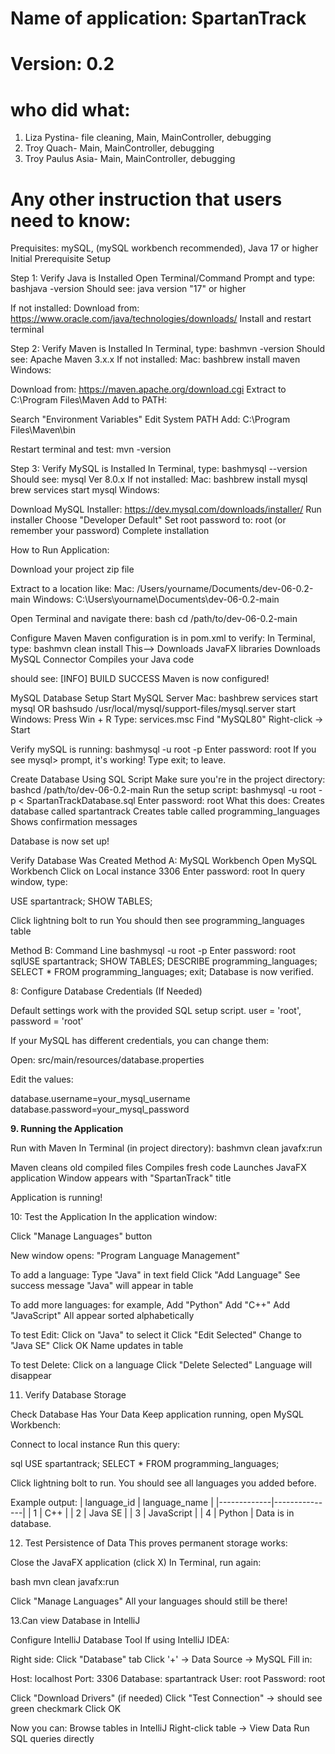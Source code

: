 # Name of application: SpartanTrack
# Version: 0.2

# who did what:
1. Liza Pystina- file cleaning, Main, MainController, debugging
2. Troy Quach- Main, MainController, debugging
3. Troy Paulus Asia-  Main, MainController, debugging



# Any other instruction that users need to know:

Prequisites: mySQL, (mySQL workbench recommended), Java 17 or higher Initial Prerequisite Setup 

Step 1: Verify Java is Installed 
Open Terminal/Command Prompt and type: bashjava -version 
Should see: java version "17" or higher 

If not installed:
Download from: https://www.oracle.com/java/technologies/downloads/ Install and restart terminal

Step 2: Verify Maven is Installed In Terminal, type: bashmvn -version Should see: Apache Maven 3.x.x If not installed: Mac: bashbrew install maven Windows:

Download from: https://maven.apache.org/download.cgi Extract to C:\Program Files\Maven Add to PATH:

Search "Environment Variables" Edit System PATH Add: C:\Program Files\Maven\bin

Restart terminal and test: mvn -version

Step 3: Verify MySQL is Installed In Terminal, type: bashmysql --version Should see: mysql Ver 8.0.x If not installed: Mac: bashbrew install mysql brew services start mysql Windows:

Download MySQL Installer: https://dev.mysql.com/downloads/installer/ Run installer Choose "Developer Default" Set root password to: root (or remember your password) Complete installation

How to Run Application:

Download your project zip file

Extract to a location like: Mac: /Users/yourname/Documents/dev-06-0.2-main Windows: C:\Users\yourname\Documents\dev-06-0.2-main

Open Terminal and navigate there: bash cd /path/to/dev-06-0.2-main

Configure Maven Maven configuration is in pom.xml to verify: In Terminal, type: bashmvn clean install This--> Downloads JavaFX libraries Downloads MySQL Connector Compiles your Java code

should see: [INFO] BUILD SUCCESS Maven is now configured!

MySQL Database Setup Start MySQL Server Mac: bashbrew services start mysql OR bashsudo /usr/local/mysql/support-files/mysql.server start
Windows: Press Win + R Type: services.msc Find "MySQL80" Right-click → Start

Verify mySQL is running: bashmysql -u root -p Enter password: root If you see mysql> prompt, it's working! Type exit; to leave.

Create Database Using SQL Script Make sure you're in the project directory: bashcd /path/to/dev-06-0.2-main Run the setup script: bashmysql -u root -p < SpartanTrackDatabase.sql Enter password: root What this does:
Creates database called spartantrack Creates table called programming_languages Shows confirmation messages

Database is now set up!

Verify Database Was Created Method A: MySQL Workbench
Open MySQL Workbench Click on Local instance 3306 Enter password: root In query window, type:

USE spartantrack; SHOW TABLES;

Click lightning bolt to run You should then see programming_languages table

Method B: Command Line bashmysql -u root -p Enter password: root sqlUSE spartantrack; SHOW TABLES; DESCRIBE programming_languages; SELECT * FROM programming_languages; exit; Database is now verified.

8: Configure Database Credentials (If Needed)

Default settings work with the provided SQL setup script. user = 'root', password = 'root'

If your MySQL has different credentials, you can change them:

Open: src/main/resources/database.properties

Edit the values:

   database.username=your_mysql_username
   database.password=your_mysql_password

**9. Running the Application**

Run with Maven
In Terminal (in project directory):
bashmvn clean javafx:run

Maven cleans old compiled files
Compiles fresh code
Launches JavaFX application
Window appears with "SpartanTrack" title

Application is running!

10: Test the Application
In the application window:

Click "Manage Languages" button

New window opens: "Program Language Management"


To add a language:
Type "Java" in text field
Click "Add Language"
See success message
"Java" will appear in table


To add more languages:
for example, 
Add "Python"
Add "C++"
Add "JavaScript"
All appear sorted alphabetically


To test Edit:
Click on "Java" to select it
Click "Edit Selected"
Change to "Java SE"
Click OK
Name updates in table


To test Delete:
Click on a language
Click "Delete Selected"
Language will disappear




11.  Verify Database Storage

Check Database Has Your Data
Keep application running, open MySQL Workbench:

Connect to local instance
Run this query:

sql   USE spartantrack;
      SELECT * FROM programming_languages;

Click lightning bolt to run. 
You should see all languages you added before. 

Example output:
| language_id | language_name |
|-------------|---------------|
| 1           | C++           |
| 2           | Java SE       |
| 3           | JavaScript    |
| 4           | Python        |
 Data is in database. 

12. Test Persistence of Data
This proves permanent storage works:

Close the JavaFX application (click X)
In Terminal, run again:

bash   mvn clean javafx:run

Click "Manage Languages"
All your languages should still be there! 

13.Can view Database in IntelliJ

Configure IntelliJ Database Tool
If using IntelliJ IDEA:

Right side: Click "Database" tab
Click '+' → Data Source → MySQL
Fill in:

Host: localhost
Port: 3306
Database: spartantrack
User: root
Password: root


Click "Download Drivers" (if needed)
Click "Test Connection" → should see green checkmark
Click OK

Now you can:
Browse tables in IntelliJ
Right-click table → View Data
Run SQL queries directly


